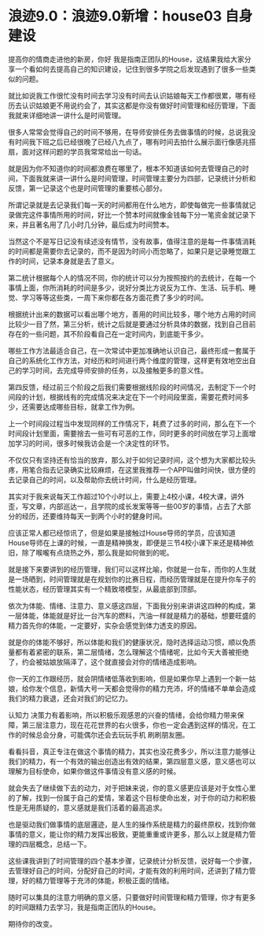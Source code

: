# 浪迹9.0：浪迹9.0新增：house03 自身建设

提高你的情商走进他的新房，你好 我是指南正团队的House，这结果我给大家分享一个看如何去提高自己的知识建设，记住到很多学院之后发现遇到了很多一些类似的问题。

就比如说我工作很忙没有时间去学习没有时间去认识姑娘每天工作都很累，哪有经历去认识姑娘更不用说约会了，其实这都是你没有做好时间管理和经历管理，下面我就来详细地讲一讲什么是时间管理。

很多人常常会觉得自己的时间不够用，在导师安排任务去做事情的时候，总说我没有时间我下班之后已经很晚了已经八九点了，哪有时间去拍什么展示面行像感兆搭扇，面对这样问题的学员我常常给出一句话。

就是因为你不知道你的时间都浪费在哪里了，根本不知道该如何去管理自己的时间，下面我就来讲一讲什么是时间管理，时间管理主要分为四部，记录统计分析和反馈，第一记录这个也是时间管理的重要核心部分。

所谓记录就是去记录我们每一天的时间都用在什么地方，即使每做完一些事情就记录做完这件事情所用的时间，好比一个赞本时间就像金钱每下分一笔资金就记录下来，并且著名用了几小时几分钟，最后成为时间赞本。

当然这个不是写日记没有续述没有情节，没有故事，值得注意的是每一件事情消耗的时间都是需要你去记录的，而不是因为时间小而忽略了，如果只是记录睡觉跟工作的时间，记录本身就是去了意义。

第二统计根据每个人的情况不同，你的统计可以分为按照按约的去统计，在每一个事情上面，你所消耗的时间是多少，说好分类比方说反为工作、生活、玩手机、睡觉、学习等等这些类，一周下来你都在各方面花费了多少的时间。

根据统计出来的数据可以看出哪个地方，善用的时间比较多，哪个地方占用的时间比较少一目了然，第三分析，统计之后就是要通过分析具体的数据，找到自己目前存在的一些问题，其不阶段看自己在一定时间内，到底能干多少。

哪些工作方法最适合自己，在一次常试中更加准确地认识自己，最终形成一套属于自己的系统化工作方法，对经历和时间进行两个维度的管理，这样更有效地空出自己的学习时间，去完成导师安排的任务，以及接触更多的意义性。

第四反馈，经过前三个阶段之后我们需要根据线阶段的时间情况，去制定下一个时间段的计划，根据线有的完成情况来决定在下一个时间段里面，需要花费时间多少，还需要达成哪些目标，就拿工作为例。

上一个时间段过程当中发现同样的工作情况下，耗费了过多的时间，那么在下一个时间段计划里面，需要捨去一些可有可恶的工作，同时更多的时间放在学习上面增加学习的时间，很多时候我访会是一个决定性的环节。

不仅仅只有坚持还有恰当的放弃，那么对于如何记录时间，这个想为大家都比较头疼，用笔合指去记录确实比较麻烦，在这里我推荐一个APP叫做时间快，很方便的去记录自己的时间，以及帮助你去统计时间，什么是经历管理。

其实对于我来说每天工作超过10个小时以上，需要上4校小课，4校大课，讲外歪，写文章，内部巡达一，且学院的成长发案等等一些00岁的事情，占去了大部分的经历，还要维持每天一到两个小时的健身时间。

应该正常人都已经惊讯了，但是如果是接触过House导师的学员，应该知道House导师在上课的时候，一直是精神换发，即便是三节4校小课下来还是精神依旧，除了喉嚨有点烧热之外，那么我是如何做到的呢。

就是接下来要讲到的经历管理，我们可以这样比喻，你就是一台车，而你的人生就是一场晒到，时间管理就是在规划你的比赛日程，而经历管理就是在提升你车子的性能状态，经历管理其实有一个精致塔模型，从最底部到顶部。

依次为体能、情绪、注意力、意义感这四层，下面我分别来讲讲这四种的构成，第一层体能，体能就是好比一台汽车的燃料，汽油一样就是精力的基础，想要旺盛的精力首先你的体能，一定要好，实杂会感觉到体力透支的原因。

就是你的体能不够好，所以体能和我们的健康状况，隐时选择运动习惯，顺以免质量都有着紧密的联系，第二层情绪，怎么理解这个情绪呢，比如今天大善被拒绝了，约会被姑娘放隔泽了，这个就直接会对你的情绪造成影响。

你一天的工作跟经历，就会阴情绪低落收到影响，但是如果你早上遇到一个新一姑娘，给你发个信息，新情大号一天都会觉得你的精力充沛，坏的情绪不单单会造成我们的精力衰退，还会对我们的记忆力。

认知力 决策力有着影响，所以积极乐观感恩的兴奋的情绪，会给你精力带来保障，第三层注意力，现在花花世界的右火很多，你也一定会遇到这样的情况，在工作的时候总会分身，可能偶尔还会去玩玩手机 刷刷朋友圈。

看看抖音，真正专注在做这个事情的精力，其实也没花费多少，所以注意力能够让我们的精力，有一个有效的输出创造出有效的结果，第四层意义感，意义感也可以理解为目标使命，如果你做这件事情没有意义感的时候。

就会失去了继续做下去的动力，对于把妹来说，你的意义感更应该是对于女性心里的了解，找到一份属于自己的爱情，笨着这个目标使命出发，对于你的动力和积极性是无用质疑的，意义感就是我们活着的最高追求。

也是驱动我们做事情的底层邏迹，是人生的操作系统是精力的最终原权，找到你做事情的意义，能让你的精力发挥出极致，更能重重或许更多，那么以上就是精力管理的四层概念，总结一下。

这些课我讲到了时间管理的四个基本步骤，记录统计分析反馈，说好每一个步骤，去管理好自己的时间，分配好自己的时间，才能有效的利用时间，还讲到了精力管理，好的精力管理等于充沛的体能，积极正面的情绪。

随时可以集具的注意力明确的意义感，只要做好时间管理和精力管理，你才有更多的时间跟精力去学习，我是指南正团队的House。

期待你的改变。